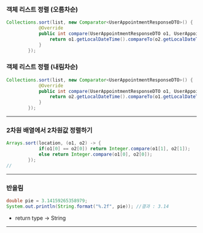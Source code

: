 ### 객체 리스트 정렬 (오름차순)

```java
Collections.sort(list, new Comparator<UserAppointmentResponseDTO>() {
            @Override
            public int compare(UserAppointmentResponseDTO o1, UserAppointmentResponseDTO o2) {
                return o1.getLocalDateTime().compareTo(o2.getLocalDateTime());
            }
        });
```


### 객체 리스트 정렬 (내림차순)

```java
Collections.sort(list, new Comparator<UserAppointmentResponseDTO>() {
            @Override
            public int compare(UserAppointmentResponseDTO o1, UserAppointmentResponseDTO o2) {
                return o2.getLocalDateTime().compareTo(o1.getLocalDateTime());
            }
        });
```

---
### 2차원 배열에서 2차원값 정렬하기

```java
Arrays.sort(location, (o1, o2) -> {
            if(o1[0] == o2[0]) return Integer.compare(o1[1], o2[1]);
            else return Integer.compare(o1[0], o2[0]);
        });
//
```
---
### 반올림

```java
double pie = 3.14159265358979;
System.out.println(String.format("%.2f", pie)); //결과 : 3.14
```

- return type → String

---
